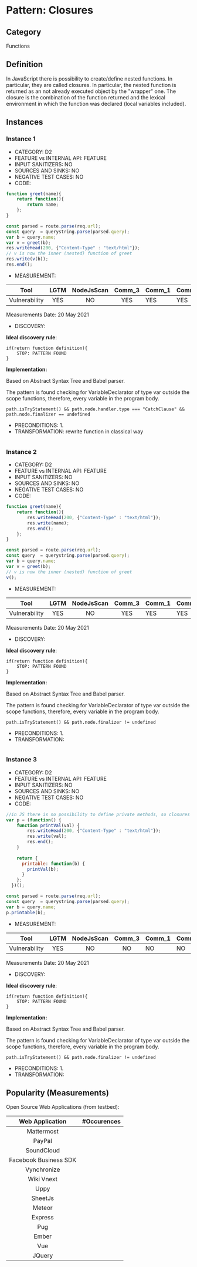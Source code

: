# Pattern: Closures

## Category

Functions

## Definition

In JavaScript there is possibility to create/define nested functions. In particular, they are called closures. In particular, the nested function is returned as an not already executed object by the "wrapper" one. The closure is the combination of the function returned and the lexical environment in which the function was declared (local variables included).

## Instances

### Instance 1

- CATEGORY: D2
- FEATURE vs INTERNAL API: FEATURE
- INPUT SANITIZERS: NO
- SOURCES AND SINKS: NO
- NEGATIVE TEST CASES: NO
- CODE:

```javascript
function greet(name){
	return function(){
		return name;
	};
}

const parsed = route.parse(req.url);
const query  = querystring.parse(parsed.query);
var b = query.name;
var v = greet(b);
res.writeHead(200, {"Content-Type" : "text/html"});
// v is now the inner (nested) function of greet
res.write(v(b)); 
res.end();
```

- MEASUREMENT:

|     Tool      | LGTM | NodeJsScan | Comm_3 | Comm_1 | Comm_2 | Vulnerable |
| :-----------: | :--: | :--------: | :------: | ------- | --------- | ---------- |
| Vulnerability | YES  |   NO       |  YES        | YES     | YES       | YES        |
Measurements Date: 20 May 2021

- DISCOVERY:



**Ideal discovery rule**:

```
if(return function definition){
	STOP: PATTERN FOUND
}
```

**Implementation:**

Based on Abstract Syntax Tree and Babel parser.

The pattern is found checking for VariableDeclarator of type var outside the scope functions, therefore, every variable in the program body.

```
path.isTryStatement() && path.node.handler.type === "CatchClause" && path.node.finalizer == undefined
```



- PRECONDITIONS:
   1.
- TRANSFORMATION:
rewrite function in classical way
```
```
### Instance 2

- CATEGORY: D2
- FEATURE vs INTERNAL API: FEATURE
- INPUT SANITIZERS: NO
- SOURCES AND SINKS: NO
- NEGATIVE TEST CASES: NO
- CODE:

```javascript
function greet(name){
	return function(){
		res.writeHead(200, {"Content-Type" : "text/html"});
        res.write(name); 
        res.end();
	};
}

const parsed = route.parse(req.url);
const query  = querystring.parse(parsed.query);
var b = query.name;
var v = greet(b);
// v is now the inner (nested) function of greet
v();
```

- MEASUREMENT:

|     Tool      | LGTM | NodeJsScan | Comm_3 | Comm_1 | Comm_2 | Vulnerable |
| :-----------: | :--: | :--------: | :------: | ------- | --------- | ---------- |
| Vulnerability | YES  |     NO     |   YES       | YES     | YES       | YES        |
Measurements Date: 20 May 2021

- DISCOVERY:



**Ideal discovery rule**:

```
if(return function definition){
	STOP: PATTERN FOUND
}
```

**Implementation:**

Based on Abstract Syntax Tree and Babel parser.

The pattern is found checking for VariableDeclarator of type var outside the scope functions, therefore, every variable in the program body.

```
path.isTryStatement() && path.node.finalizer != undefined
```



- PRECONDITIONS:
   1.
- TRANSFORMATION:
```
```
### Instance 3

- CATEGORY: D2
- FEATURE vs INTERNAL API: FEATURE
- INPUT SANITIZERS: NO
- SOURCES AND SINKS: NO
- NEGATIVE TEST CASES: NO
- CODE:

```javascript
//in JS there is no possibility to define private methods, so closures can be used to "emulate" them
var p = (function() {
	function printVal(val) {
        res.writeHead(200, {"Content-Type" : "text/html"});
        res.write(val); 
        res.end();
	}
  
	return {
	  printable: function(b) {
		printVal(b);
	  }
	};
  })();

const parsed = route.parse(req.url);
const query  = querystring.parse(parsed.query);
var b = query.name;
p.printable(b);
```

- MEASUREMENT:

|     Tool      | LGTM | NodeJsScan | Comm_3 | Comm_1 | Comm_2 | Vulnerable |
| :-----------: | :--: | :--------: | :------: | ------- | --------- | ---------- |
| Vulnerability | YES  |      NO    |    NO   |    NO   |    NO   | YES        |
Measurements Date: 20 May 2021

- DISCOVERY:



**Ideal discovery rule**:

```
if(return function definition){
	STOP: PATTERN FOUND
}
```

**Implementation:**

Based on Abstract Syntax Tree and Babel parser.

The pattern is found checking for VariableDeclarator of type var outside the scope functions, therefore, every variable in the program body.

```
path.isTryStatement() && path.node.finalizer != undefined
```



- PRECONDITIONS:
   1.
- TRANSFORMATION:

## Popularity (Measurements)

Open Source Web Applications (from testbed):

|    Web Application    | #Occurences |
| :-------------------: | :---------: |
|      Mattermost       |             |
|        PayPal         |             |
|      SoundCloud       |             |
| Facebook Business SDK |             |
|      Vynchronize      |             |
|      Wiki Vnext       |             |
|         Uppy          |             |
|        SheetJs        |             |
|        Meteor         |             |
|        Express        |             |
|          Pug          |             |
|         Ember         |             |
|          Vue          |             |
|        JQuery         |             |

